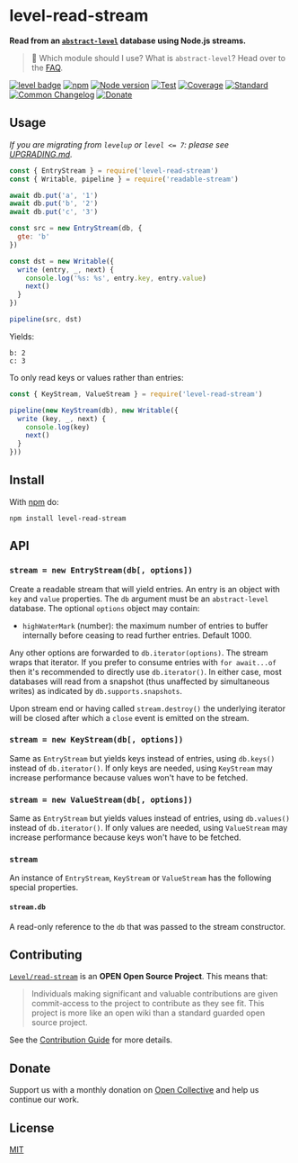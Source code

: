 # level-read-stream

**Read from an [`abstract-level`](https://github.com/Level/abstract-level) database using Node.js streams.**

> :pushpin: Which module should I use? What is `abstract-level`? Head over to the [FAQ](https://github.com/Level/community#faq).

[![level badge][level-badge]](https://github.com/Level/awesome)
[![npm](https://img.shields.io/npm/v/level-read-stream.svg)](https://www.npmjs.com/package/level-read-stream)
[![Node version](https://img.shields.io/node/v/level-read-stream.svg)](https://www.npmjs.com/package/level-read-stream)
[![Test](https://img.shields.io/github/workflow/status/Level/read-stream/Test?label=test)](https://github.com/Level/read-stream/actions/workflows/test.yml)
[![Coverage](https://img.shields.io/codecov/c/github/Level/read-stream?label=&logo=codecov&logoColor=fff)](https://codecov.io/gh/Level/read-stream)
[![Standard](https://img.shields.io/badge/standard-informational?logo=javascript&logoColor=fff)](https://standardjs.com)
[![Common Changelog](https://common-changelog.org/badge.svg)](https://common-changelog.org)
[![Donate](https://img.shields.io/badge/donate-orange?logo=open-collective&logoColor=fff)](https://opencollective.com/level)

## Usage

_If you are migrating from `levelup` or `level <= 7`: please see [UPGRADING.md](UPGRADING.md)._

```js
const { EntryStream } = require('level-read-stream')
const { Writable, pipeline } = require('readable-stream')

await db.put('a', '1')
await db.put('b', '2')
await db.put('c', '3')

const src = new EntryStream(db, {
  gte: 'b'
})

const dst = new Writable({
  write (entry, _, next) {
    console.log('%s: %s', entry.key, entry.value)
    next()
  }
})

pipeline(src, dst)
```

Yields:

```
b: 2
c: 3
```

To only read keys or values rather than entries:

```js
const { KeyStream, ValueStream } = require('level-read-stream')

pipeline(new KeyStream(db), new Writable({
  write (key, _, next) {
    console.log(key)
    next()
  }
}))
```

## Install

With [npm](https://npmjs.org) do:

```
npm install level-read-stream
```

## API

### `stream = new EntryStream(db[, options])`

Create a readable stream that will yield entries. An entry is an object with `key` and `value` properties. The `db` argument must be an `abstract-level` database. The optional `options` object may contain:

- `highWaterMark` (number): the maximum number of entries to buffer internally before ceasing to read further entries. Default 1000.

Any other options are forwarded to `db.iterator(options)`. The stream wraps that iterator. If you prefer to consume entries with `for await...of` then it's recommended to directly use `db.iterator()`. In either case, most databases will read from a snapshot (thus unaffected by simultaneous writes) as indicated by `db.supports.snapshots`.

Upon stream end or having called `stream.destroy()` the underlying iterator will be closed after which a `close` event is emitted on the stream.

### `stream = new KeyStream(db[, options])`

Same as `EntryStream` but yields keys instead of entries, using `db.keys()` instead of `db.iterator()`. If only keys are needed, using `KeyStream` may increase performance because values won't have to be fetched.

### `stream = new ValueStream(db[, options])`

Same as `EntryStream` but yields values instead of entries, using `db.values()` instead of `db.iterator()`. If only values are needed, using `ValueStream` may increase performance because keys won't have to be fetched.

### `stream`

An instance of `EntryStream`, `KeyStream` or `ValueStream` has the following special properties.

#### `stream.db`

A read-only reference to the `db` that was passed to the stream constructor.

## Contributing

[`Level/read-stream`](https://github.com/Level/read-stream) is an **OPEN Open Source Project**. This means that:

> Individuals making significant and valuable contributions are given commit-access to the project to contribute as they see fit. This project is more like an open wiki than a standard guarded open source project.

See the [Contribution Guide](https://github.com/Level/community/blob/master/CONTRIBUTING.md) for more details.

## Donate

Support us with a monthly donation on [Open Collective](https://opencollective.com/level) and help us continue our work.

## License

[MIT](LICENSE)

[level-badge]: https://leveljs.org/img/badge.svg
